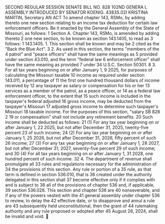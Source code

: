 SECOND REGULAR SESSION
SENATE BILL NO. 828
102ND GENERA L ASSEMBLY
INTRODUCED BY SENATOR KOENIG.
4383S.02I KRISTINA MARTIN, Secretary
AN ACT
To amend chapter 143, RSMo, by adding thereto one new section relating to an income tax
deduction for certain law enforcement officers.
Be it enacted by the General Assembly of the State of Missouri, as follows:
1 Section A. Chapter 143, RSMo, is amended by adding thereto
2 one new section, to be known as section 143.1405, to read as
3 follows:
1 143.1405. 1. This section shall be known and may be
2 cited as the "Back the Blue Act".
3 2. As used in this section, the terms "members of the
4 patrol" and "peace officers" shall have the same meanings as
5 provided under section 43.010, and the term "federal law
6 enforcement officer" shall have the same meaning as provided
7 under 34 U.S.C. Section 50301.
8 3. For all tax years beginning on or after January 1,
9 2025, for purposes of calculating the Missouri taxable
10 income as required under section 143.011, a percentage of
11 the first one hundred thousand dollars of income received by
12 any taxpayer as salary or compensation for his or her
13 services as a member of the patrol, as a peace officer, or
14 as a federal law enforcement officer, to the extent that
15 such income is included in the taxpayer's federal adjusted
16 gross income, may be deducted from the taxpayer's Missouri
17 adjusted gross income to determine such taxpayer's Missouri
18 taxable income. For the purposes of this section, "salary
SB 828 2
19 or compensation" shall not include any retirement benefits.
20 Such income shall be deducted as follows:
21 (1) For any tax year beginning on or after January 1,
22 2025, but not after December 31, 2025, twenty-five percent
23 of such income;
24 (2) For any tax year beginning on or after January 1,
25 2026, but not after December 31, 2026, fifty percent of such
26 income;
27 (3) For any tax year beginning on or after January 1,
28 2027, but not after December 31, 2027, seventy-five percent
29 of such income; and
30 (4) For all tax years beginning on or after January 1,
31 2028, one hundred percent of such income.
32 4. The department of revenue shall promulgate all
33 rules and regulations necessary for the administration of
34 the provisions of this section. Any rule or portion of a
35 rule, as that term is defined in section 536.010, that is
36 created under the authority delegated in this section shall
37 become effective only if it complies with and is subject to
38 all of the provisions of chapter 536 and, if applicable,
39 section 536.028. This section and chapter 536 are
40 nonseverable, and if any of the powers vested with the
41 general assembly under chapter 536 to review, to delay the
42 effective date, or to disapprove and annul a rule are
43 subsequently held unconstitutional, then the grant of
44 rulemaking authority and any rule proposed or adopted after
45 August 28, 2024, shall be invalid and void.
